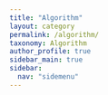 ```yaml
---
title: "Algorithm"
layout: category
permalink: /algorithm/
taxonomy: Algorithm
author_profile: true
sidebar_main: true
sidebar:
  nav: "sidemenu"
---
```

